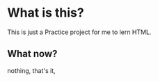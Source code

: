 


# What is this?

This is just a Practice project for me to lern HTML.

## What now?

nothing, that's it,
